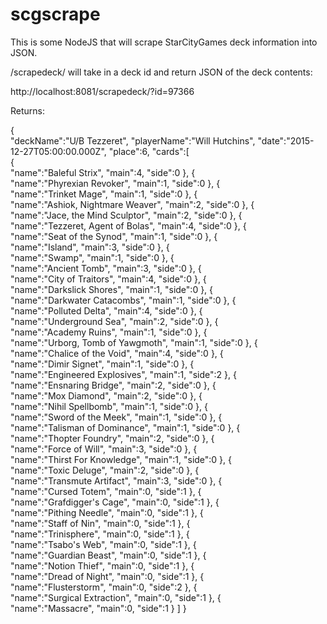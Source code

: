 # scgscrape

This is some NodeJS that will scrape StarCityGames deck information into JSON.

/scrapedeck/ will take in a deck id and return JSON of the deck contents:

http://localhost:8081/scrapedeck/?id=97366

Returns:

{  
   "deckName":"U/B Tezzeret",
   "playerName":"Will Hutchins",
   "date":"2015-12-27T05:00:00.000Z",
   "place":6,
   "cards":[  
      {  
         "name":"Baleful Strix",
         "main":4,
         "side":0
      },
      {  
         "name":"Phyrexian Revoker",
         "main":1,
         "side":0
      },
      {  
         "name":"Trinket Mage",
         "main":1,
         "side":0
      },
      {  
         "name":"Ashiok, Nightmare Weaver",
         "main":2,
         "side":0
      },
      {  
         "name":"Jace, the Mind Sculptor",
         "main":2,
         "side":0
      },
      {  
         "name":"Tezzeret, Agent of Bolas",
         "main":4,
         "side":0
      },
      {  
         "name":"Seat of the Synod",
         "main":1,
         "side":0
      },
      {  
         "name":"Island",
         "main":3,
         "side":0
      },
      {  
         "name":"Swamp",
         "main":1,
         "side":0
      },
      {  
         "name":"Ancient Tomb",
         "main":3,
         "side":0
      },
      {  
         "name":"City of Traitors",
         "main":4,
         "side":0
      },
      {  
         "name":"Darkslick Shores",
         "main":1,
         "side":0
      },
      {  
         "name":"Darkwater Catacombs",
         "main":1,
         "side":0
      },
      {  
         "name":"Polluted Delta",
         "main":4,
         "side":0
      },
      {  
         "name":"Underground Sea",
         "main":2,
         "side":0
      },
      {  
         "name":"Academy Ruins",
         "main":1,
         "side":0
      },
      {  
         "name":"Urborg, Tomb of Yawgmoth",
         "main":1,
         "side":0
      },
      {  
         "name":"Chalice of the Void",
         "main":4,
         "side":0
      },
      {  
         "name":"Dimir Signet",
         "main":1,
         "side":0
      },
      {  
         "name":"Engineered Explosives",
         "main":1,
         "side":2
      },
      {  
         "name":"Ensnaring Bridge",
         "main":2,
         "side":0
      },
      {  
         "name":"Mox Diamond",
         "main":2,
         "side":0
      },
      {  
         "name":"Nihil Spellbomb",
         "main":1,
         "side":0
      },
      {  
         "name":"Sword of the Meek",
         "main":1,
         "side":0
      },
      {  
         "name":"Talisman of Dominance",
         "main":1,
         "side":0
      },
      {  
         "name":"Thopter Foundry",
         "main":2,
         "side":0
      },
      {  
         "name":"Force of Will",
         "main":3,
         "side":0
      },
      {  
         "name":"Thirst For Knowledge",
         "main":1,
         "side":0
      },
      {  
         "name":"Toxic Deluge",
         "main":2,
         "side":0
      },
      {  
         "name":"Transmute Artifact",
         "main":3,
         "side":0
      },
      {  
         "name":"Cursed Totem",
         "main":0,
         "side":1
      },
      {  
         "name":"Grafdigger's Cage",
         "main":0,
         "side":1
      },
      {  
         "name":"Pithing Needle",
         "main":0,
         "side":1
      },
      {  
         "name":"Staff of Nin",
         "main":0,
         "side":1
      },
      {  
         "name":"Trinisphere",
         "main":0,
         "side":1
      },
      {  
         "name":"Tsabo's Web",
         "main":0,
         "side":1
      },
      {  
         "name":"Guardian Beast",
         "main":0,
         "side":1
      },
      {  
         "name":"Notion Thief",
         "main":0,
         "side":1
      },
      {  
         "name":"Dread of Night",
         "main":0,
         "side":1
      },
      {  
         "name":"Flusterstorm",
         "main":0,
         "side":2
      },
      {  
         "name":"Surgical Extraction",
         "main":0,
         "side":1
      },
      {  
         "name":"Massacre",
         "main":0,
         "side":1
      }
   ]
}
